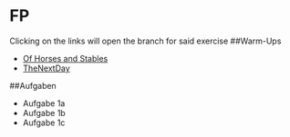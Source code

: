 # FP
Clicking on the links will open the branch for said exercise
##Warm-Ups
* [Of Horses and Stables](https://github.com/Valon1551/FP/tree/HorseStable)
* [TheNextDay](https://github.com/Valon1551/FP/tree/NextDay)

##Aufgaben
* Aufgabe 1a
* Aufgabe 1b
* Aufgabe 1c
